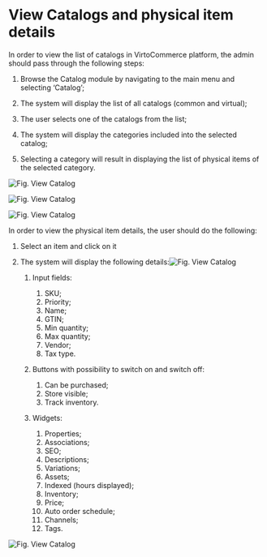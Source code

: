 # View Catalogs and physical item details

In order to view the list of catalogs in VirtoCommerce platform, the admin should pass through the following steps:

1. Browse the Catalog module by navigating to the main menu and selecting ‘Catalog’;

1. The system will display the list of all catalogs (common and virtual);  

1. The user selects one of the catalogs from the list;

1. The system will display the categories included into the selected catalog;

1. Selecting a category will result in displaying the list of physical items of the selected category.  

![Fig. View Catalog](media/screen-browse-catalog-module.png)

![Fig. View Catalog](media/screen-view-catalog-and-items.png)

![Fig. View Catalog](media/screen-view-items.png)

In order to view the physical item details, the user should do the following:

1. Select an item and click on it

1. The system will display the following details:![Fig. View Catalog](media/screen-physical-item-details1.png)

   1. Input fields:

      1. SKU;
      1. Priority;
      1. Name;
      1. GTIN;
      1. Min quantity;
      1. Max quantity;
      1. Vendor;
      1. Tax type.

   1. Buttons with possibility to switch on and switch off:

       1. Can be purchased;
       1. Store visible;  
       1. Track inventory.  

   1. Widgets:

       1. Properties;
       1. Associations;
       1. SEO;
       1. Descriptions;
       1. Variations;
       1. Assets;
       1. Indexed (hours displayed);
       1. Inventory;
       1. Price;
       1. Auto order schedule;
       1. Channels;
       1. Tags.

![Fig. View Catalog](media/screen-physical-item-details.png)
